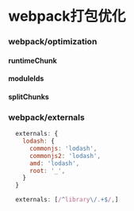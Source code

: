 # webpack打包优化
### webpack/optimization
#### runtimeChunk
#### moduleIds
#### splitChunks

### webpack/externals
  ```js
    externals: {
      lodash: {
        commonjs: 'lodash',
        commonjs2: 'lodash',
        amd: 'lodash',
        root: '_',
      }
    }

    externals: [/^library\/.+$/,]
  ```
